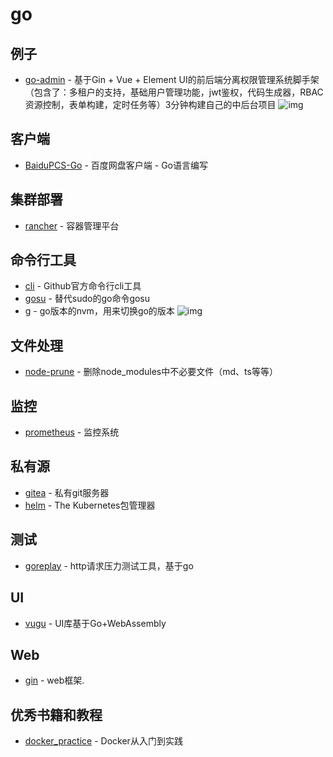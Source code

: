 # go

## 例子

- [go-admin](https://github.com/go-admin-team/go-admin) - 基于Gin + Vue + Element UI的前后端分离权限管理系统脚手架（包含了：多租户的支持，基础用户管理功能，jwt鉴权，代码生成器，RBAC资源控制，表单构建，定时任务等）3分钟构建自己的中后台项目 ![img](https://img.shields.io/github/stars/go-admin-team/go-admin)

## 客户端

- [BaiduPCS-Go](https://github.com/iikira/BaiduPCS-Go) - 百度网盘客户端 - Go语言编写

## 集群部署

- [rancher](https://github.com/rancher/rancher) - 容器管理平台

## 命令行工具

- [cli](https://github.com/cli/cli) - Github官方命令行cli工具
- [gosu](https://github.com/tianon/gosu) - 替代sudo的go命令gosu
- [g](https://github.com/voidint/g) - go版本的nvm，用来切换go的版本 ![img](https://img.shields.io/github/stars/voidint/g)

## 文件处理

- [node-prune](https://github.com/tj/node-prune) - 删除node_modules中不必要文件（md、ts等等）


## 监控

- [prometheus](https://github.com/prometheus/prometheus) - 监控系统

## 私有源

- [gitea](https://github.com/go-gitea/gitea) - 私有git服务器
- [helm](https://github.com/helm/helm) - The Kubernetes包管理器


## 测试

- [goreplay](https://github.com/buger/goreplay) - http请求压力测试工具，基于go


## UI

- [vugu](https://github.com/vugu/vugu) - UI库基于Go+WebAssembly


## Web

- [gin](https://github.com/gin-gonic/gin) - web框架.

## 优秀书籍和教程

- [docker_practice](https://github.com/yeasy/docker_practice) - Docker从入门到实践

